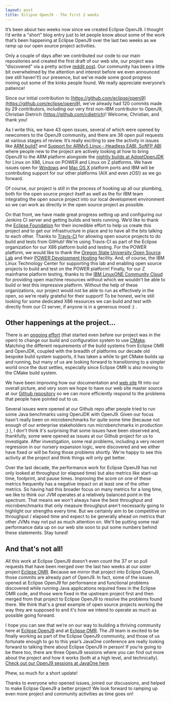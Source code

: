 ```yaml
---
layout: post
title: Eclipse OpenJ9 - The first 2 weeks
---
```


It’s been about two weeks now since we created Eclipse OpenJ9. I thought I’d write a "short" blog entry just to let people know about some of the work that’s been happening at Eclipse OpenJ9 over the last two weeks as we ramp up our open source project activities.

Only a couple of days after we contributed our code to our main repositories and created the first draft of our web site, our project was “discovered” via a pretty active [reddit post](https://www.reddit.com/r/programming/comments/70g4z7/ibm_has_open_sourced_its_own_jdk_as_eclipse_openj9/). Our community has been a little bit overwhelmed by the attention and interest before we even announced (we still haven't!) our presence, but we’ve made some good progress ironing out some of the kinks people found. We really appreciate everyone’s patience!

Since our initial contribution to [https://github.com/eclipse/openj9](https://github.com/eclipse/openj9), we’ve already had 120 commits made by 29 contributors, including our very first non-IBM contributor to OpenJ9, Christian Dietrich (https://github.com/cdietrich)! Welcome, Christian, and thank you!

As I write this, we have 43 open issues, several of which were opened by newcomers to the OpenJ9 community, and there are 36 open pull requests at various stages of review. It’s really exciting to see the activity in issues like [ARM build?](https://github.com/eclipse/openj9/issues/53) and [Support for ARMv5 Linux - Headless EABI, SoftFP ABI](https://github.com/eclipse/openj9/issues/66) where people new to the project are actively looking at how to bring OpenJ9 to the ARM platform alongside the [nightly builds at AdoptOpenJDK](https://adoptopenjdk.net/nightly.html?variant=openjdk9-openj9) for Linux on X86, Linux on POWER and Linux on Z platforms. We have issues open for [Windows](https://github.com/eclipse/openj9/issues/55) and [Mac OS X](https://github.com/eclipse/openj9/issues/36) platform ports and IBM will be contributing support for our other platforms (AIX and even zOS!) as we go forward.

Of course, our project is still in the process of hooking up all our plumbing, both for the open source project itself as well as the for IBM team integrating the open source project into our local development environment so we can work as directly in the open source project as possible.

On that front, we have made great progress setting up and configuring our Jenkins CI server and getting builds and tests running. We’d like to thank the [Eclipse Foundation](https://www.eclipse.org) for their incredible effort to help us create this project and to get our infrastructure in place and to have all the bits talking to each other. Thanks to [Travis-CI](https://travis-ci.org) for allowing open source projects to do build and tests from GitHub! We're using Travis-CI as part of the Eclipse organization for our X86 platform build and testing. For the POWER platform, we would like to thank the [Oregon State University Open Source Lab](http://osuosl.org/) and their [POWER Development Hosting](http://osuosl.org/services/powerdev/) facility. And, of course, the IBM Linux Technology Center for supporting this lab and enabling open source projects to build and test on the POWER platform! Finally, for our Z mainframe platform testing, thanks to the [IBM LinuxONE Community Cloud](https://developer.ibm.com/linuxone/home/) for providing open machine resources without which we wouldn't be able to build or test this impressive platform. Without the help of these organizations, our project would not be able to run as effectively in the open, so we’re really grateful for their support! To be honest, we’re still looking for some dedicated X86 resources we can build and test with directly from our CI server, if anyone is in a generous mood :) .

## Other happenings at the project...

There is an [ongoing effort](https://github.com/eclipse/openj9/issues/90) (that started even before our project was in the open) to change our build and configuration system to use [CMake](https://cmake.org/). Matching the different requirements of the build systems from Eclipse OMR and OpenJDK, coupled with the breadth of platforms our decade old bespoke build system supports, it has taken a while to get CMake builds up and running, but many of us are looking forward to transitioning to a simpler world once the dust settles, especially since Eclipse OMR is also moving to the CMake build system.

We have been improving how our documentation and [web site](https://www.eclipse.org/openj9) fit into our overall picture, and very soon we hope to have our web site master source at our [Github repository](https://github.com/eclipse/openj9-website) so we can more efficiently respond to the problems that people have pointed out to us.

Several issues were opened at our Github repo after people tried to run some Java benchmarks using OpenJDK with OpenJ9. Given our focus hasn't really been on microbenchmarks for quite some time (because not enough of our enterprise stakeholders run microbenchmarks in production ;) ), I don't think it's surprising that some issues have been observed and, thankfully, some were opened as issues at our Github project for us to investigate. After investigation, some real problems, including a very recent regression in our nursery expansion logic, were discovered and we either have fixed or will be fixing those problems shortly. We're happy to see this activity at the project and think things will only get better.

Over the last decade, the performance work for Eclipse OpenJ9 has not only looked at throughput (or elapsed time) but also metrics like start-up time, footprint, and pause times. Improving the score on one of these metrics frequently has a negative impact on at least one of the other metrics. So having had this broader focus on many metrics for a long time, we like to think our JVM operates at a relatively balanced point in the spectrum. That means we won't always have the best throughput and microbenchmarks that only measure throughput aren't necessarily going to highlight our strengths every time. But we certainly aim to be competitive on throughput / elapsed time and expect to be generally ahead on metrics that other JVMs may not put as much attention on. We'll be putting some real performance data up on our web site soon to put some numbers behind these statements. Stay tuned!

## And that's not all!

All this work at Eclipse OpenJ9 doesn’t even count the 37 or so pull requests that have been merged over the last two weeks at our sister project [Eclipse OMR](https://github.com/eclipse/omr). Because we mirror that project into Eclipse OpenJ9, those commits are already part of OpenJ9. In fact, some of the issues opened at Eclipse OpenJ9 for performance and functional problems discovered while running Java applications required fixes in the Eclipse OMR code, and those were fixed in the upstream project first and then merged from that project to Eclipse OpenJ9 to resolve the problems found there. We think that's a great example of open source projects working the way they are supposed to and it's how we intend to operate as much as possible going forward.

I hope you can see that we’re on our way to building a thriving community here at [Eclipse OpenJ9](https://github.com/eclipse/openj9) and at [Eclipse OMR](https://github.com/eclipse/omr). 
The J9 team is excited to be finally working as part of the Eclipse OpenJ9 community, and those of us fortunate enough to go to this year’s JavaOne conference are really looking forward to talking there about Eclipse OpenJ9 in person! If you’re going to be there too, there are three OpenJ9 sessions where you can find out more about the project and how it works (both at a high level, and technically). [Check out our OpenJ9 sessions at JavaOne here](https://events.rainfocus.com/catalog/oracle/oow17/catalogjavaone17?search=openj9&showEnrolled=false).

Phew, so much for a short update!

Thanks to everyone who opened issues, joined our discussions, and helped to make Eclipse OpenJ9 a better project! We look forward to ramping up even more project and community activities as time goes on!
